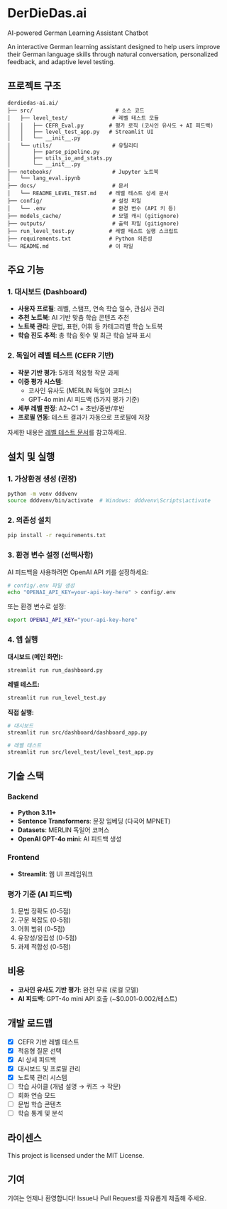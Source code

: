 # DerDieDas.ai

AI-powered German Learning Assistant Chatbot

An interactive German learning assistant designed to help users improve their German language skills through natural conversation, personalized feedback, and adaptive level testing.

## 프로젝트 구조

```
derdiedas-ai.ai/
├── src/                          # 소스 코드
│   ├── level_test/              # 레벨 테스트 모듈
│   │   ├── CEFR_Eval.py        # 평가 로직 (코사인 유사도 + AI 피드백)
│   │   ├── level_test_app.py   # Streamlit UI
│   │   └── __init__.py
│   └── utils/                   # 유틸리티
│       ├── parse_pipeline.py
│       ├── utils_io_and_stats.py
│       └── __init__.py
├── notebooks/                   # Jupyter 노트북
│   └── lang_eval.ipynb
├── docs/                        # 문서
│   └── README_LEVEL_TEST.md    # 레벨 테스트 상세 문서
├── config/                      # 설정 파일
│   └── .env                     # 환경 변수 (API 키 등)
├── models_cache/                # 모델 캐시 (gitignore)
├── outputs/                     # 출력 파일 (gitignore)
├── run_level_test.py           # 레벨 테스트 실행 스크립트
├── requirements.txt            # Python 의존성
└── README.md                   # 이 파일

```

## 주요 기능

### 1. 대시보드 (Dashboard)
- **사용자 프로필**: 레벨, 스탬프, 연속 학습 일수, 관심사 관리
- **추천 노트북**: AI 기반 맞춤 학습 콘텐츠 추천
- **노트북 관리**: 문법, 표현, 어휘 등 카테고리별 학습 노트북
- **학습 진도 추적**: 총 학습 횟수 및 최근 학습 날짜 표시

### 2. 독일어 레벨 테스트 (CEFR 기반)
- **작문 기반 평가**: 5개의 적응형 작문 과제
- **이중 평가 시스템**:
  - 코사인 유사도 (MERLIN 독일어 코퍼스)
  - GPT-4o mini AI 피드백 (5가지 평가 기준)
- **세부 레벨 판정**: A2~C1 + 초반/중반/후반
- **프로필 연동**: 테스트 결과가 자동으로 프로필에 저장

자세한 내용은 [레벨 테스트 문서](docs/README_LEVEL_TEST.md)를 참고하세요.

## 설치 및 실행

### 1. 가상환경 생성 (권장)

```bash
python -m venv dddvenv
source dddvenv/bin/activate  # Windows: dddvenv\Scripts\activate
```

### 2. 의존성 설치

```bash
pip install -r requirements.txt
```

### 3. 환경 변수 설정 (선택사항)

AI 피드백을 사용하려면 OpenAI API 키를 설정하세요:

```bash
# config/.env 파일 생성
echo "OPENAI_API_KEY=your-api-key-here" > config/.env
```

또는 환경 변수로 설정:
```bash
export OPENAI_API_KEY="your-api-key-here"
```

### 4. 앱 실행

**대시보드 (메인 화면):**
```bash
streamlit run run_dashboard.py
```

**레벨 테스트:**
```bash
streamlit run run_level_test.py
```

**직접 실행:**
```bash
# 대시보드
streamlit run src/dashboard/dashboard_app.py

# 레벨 테스트
streamlit run src/level_test/level_test_app.py
```

## 기술 스택

### Backend
- **Python 3.11+**
- **Sentence Transformers**: 문장 임베딩 (다국어 MPNET)
- **Datasets**: MERLIN 독일어 코퍼스
- **OpenAI GPT-4o mini**: AI 피드백 생성

### Frontend
- **Streamlit**: 웹 UI 프레임워크

### 평가 기준 (AI 피드백)
1. 문법 정확도 (0-5점)
2. 구문 복잡도 (0-5점)
3. 어휘 범위 (0-5점)
4. 유창성/응집성 (0-5점)
5. 과제 적합성 (0-5점)

## 비용

- **코사인 유사도 기반 평가**: 완전 무료 (로컬 모델)
- **AI 피드백**: GPT-4o mini API 호출 (~$0.001-0.002/테스트)

## 개발 로드맵

- [x] CEFR 기반 레벨 테스트
- [x] 적응형 질문 선택
- [x] AI 상세 피드백
- [x] 대시보드 및 프로필 관리
- [x] 노트북 관리 시스템
- [ ] 학습 사이클 (개념 설명 → 퀴즈 → 작문)
- [ ] 회화 연습 모드
- [ ] 문법 학습 콘텐츠
- [ ] 학습 통계 및 분석

## 라이센스

This project is licensed under the MIT License.

## 기여

기여는 언제나 환영합니다! Issue나 Pull Request를 자유롭게 제출해 주세요.
